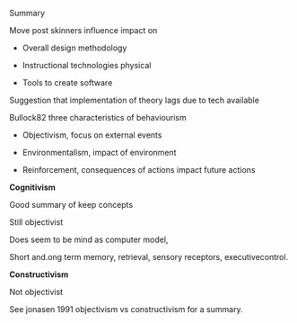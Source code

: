 Summary

Move post skinners influence impact on

-   Overall design methodology

<!-- -->

-   Instructional technologies physical

-   Tools to create software

Suggestion that implementation of theory lags due to tech available

Bullock82 three characteristics of behaviourism

-   Objectivism, focus on external events

-   Environmentalism, impact of environment

-   Reinforcement, consequences of actions impact future actions

**Cognitivism**

Good summary of keep concepts

Still objectivist

Does seem to be mind as computer model,

Short and.ong term memory, retrieval, sensory receptors, executivecontrol.

**Constructivism**

Not objectivist

See jonasen 1991 objectivism vs constructivism for a summary.